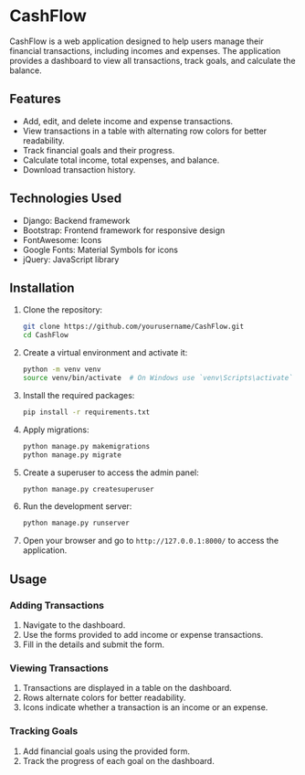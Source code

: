 # CashFlow

CashFlow is a web application designed to help users manage their financial transactions, including incomes and expenses. The application provides a dashboard to view all transactions, track goals, and calculate the balance.

## Features

- Add, edit, and delete income and expense transactions.
- View transactions in a table with alternating row colors for better readability.
- Track financial goals and their progress.
- Calculate total income, total expenses, and balance.
- Download transaction history.

## Technologies Used

- Django: Backend framework
- Bootstrap: Frontend framework for responsive design
- FontAwesome: Icons
- Google Fonts: Material Symbols for icons
- jQuery: JavaScript library

## Installation

1. Clone the repository:
    ```bash
    git clone https://github.com/yourusername/CashFlow.git
    cd CashFlow
    ```

2. Create a virtual environment and activate it:
    ```bash
    python -m venv venv
    source venv/bin/activate  # On Windows use `venv\Scripts\activate`
    ```

3. Install the required packages:
    ```bash
    pip install -r requirements.txt
    ```

4. Apply migrations:
    ```bash
    python manage.py makemigrations
    python manage.py migrate
    ```

5. Create a superuser to access the admin panel:
    ```bash
    python manage.py createsuperuser
    ```

6. Run the development server:
    ```bash
    python manage.py runserver
    ```

7. Open your browser and go to `http://127.0.0.1:8000/` to access the application.

## Usage

### Adding Transactions

1. Navigate to the dashboard.
2. Use the forms provided to add income or expense transactions.
3. Fill in the details and submit the form.

### Viewing Transactions

1. Transactions are displayed in a table on the dashboard.
2. Rows alternate colors for better readability.
3. Icons indicate whether a transaction is an income or an expense.

### Tracking Goals

1. Add financial goals using the provided form.
2. Track the progress of each goal on the dashboard.
